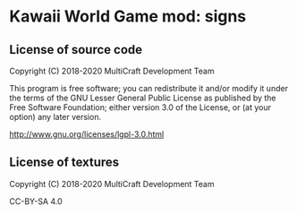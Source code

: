 Kawaii World Game mod: signs
==========================

License of source code
----------------------
Copyright (C) 2018-2020 MultiCraft Development Team

This program is free software; you can redistribute it and/or modify
it under the terms of the GNU Lesser General Public License as published by
the Free Software Foundation; either version 3.0 of the License, or
(at your option) any later version.

http://www.gnu.org/licenses/lgpl-3.0.html

License of textures
-------------------
Copyright (C) 2018-2020 MultiCraft Development Team

CC-BY-SA 4.0
